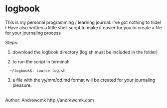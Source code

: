 # logbook
This is my personal programming / learning journal.
I've got nothing to hide!
I Have also written a little shell script to make it easier for you to create a file for your journaling process


Steps:

1. download the logbook directory (log.sh must be included in the folder)

2. to run the script in terminal:

  ```shell
    ~/logbook$: source log.sh
  ```

3. a file with the yy/mm/dd.md format will be created for your journaling pleasure.

<br>
Author: Andrewcmk
http://andrewcmk.com
</br>
